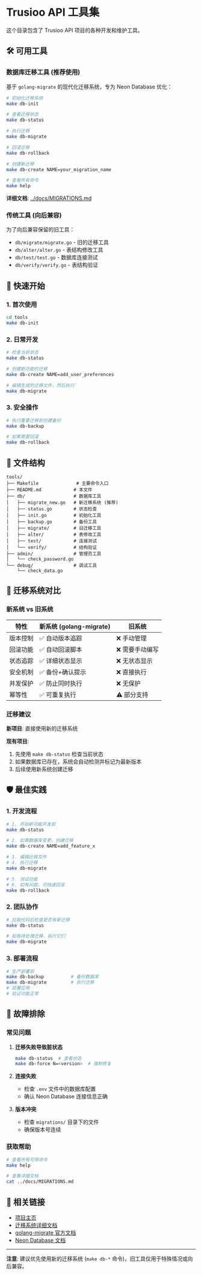 # Trusioo API 工具集

这个目录包含了 Trusioo API 项目的各种开发和维护工具。

## 🛠️ 可用工具

### 数据库迁移工具 (推荐使用)

基于 `golang-migrate` 的现代化迁移系统，专为 Neon Database 优化：

```bash
# 初始化迁移系统
make db-init

# 查看迁移状态
make db-status

# 执行迁移
make db-migrate

# 回滚迁移
make db-rollback

# 创建新迁移
make db-create NAME=your_migration_name

# 查看所有命令
make help
```

**详细文档**: [../docs/MIGRATIONS.md](../docs/MIGRATIONS.md)

### 传统工具 (向后兼容)

为了向后兼容保留的旧工具：

- `db/migrate/migrate.go` - 旧的迁移工具
- `db/alter/alter.go` - 表结构修改工具
- `db/test/test.go` - 数据库连接测试
- `db/verify/verify.go` - 表结构验证

## 🚀 快速开始

### 1. 首次使用

```bash
cd tools
make db-init
```

### 2. 日常开发

```bash
# 检查当前状态
make db-status

# 创建新功能的迁移
make db-create NAME=add_user_preferences

# 编辑生成的迁移文件，然后执行
make db-migrate
```

### 3. 安全操作

```bash
# 执行重要迁移前创建备份
make db-backup

# 如果需要回滚
make db-rollback
```

## 📁 文件结构

```
tools/
├── Makefile              # 主要命令入口
├── README.md            # 本文件
├── db/                  # 数据库工具
│   ├── migrate_new.go   # 新迁移系统 (推荐)
│   ├── status.go        # 状态检查
│   ├── init.go          # 初始化工具
│   ├── backup.go        # 备份工具
│   ├── migrate/         # 旧迁移工具
│   ├── alter/           # 表修改工具
│   ├── test/            # 连接测试
│   └── verify/          # 结构验证
├── admin/               # 管理员工具
│   └── check_password.go
└── debug/               # 调试工具
    └── check_data.go
```

## 🔄 迁移系统对比

### 新系统 vs 旧系统

| 特性 | 新系统 (golang-migrate) | 旧系统 |
|------|-------------------------|--------|
| 版本控制 | ✅ 自动版本追踪 | ❌ 手动管理 |
| 回滚功能 | ✅ 自动回滚脚本 | ❌ 需要手动编写 |
| 状态追踪 | ✅ 详细状态显示 | ❌ 无状态显示 |
| 安全机制 | ✅ 备份+确认提示 | ❌ 直接执行 |
| 并发保护 | ✅ 防止同时执行 | ❌ 无保护 |
| 幂等性 | ✅ 可重复执行 | ⚠️ 部分支持 |

### 迁移建议

**新项目**: 直接使用新的迁移系统

**现有项目**: 
1. 先使用 `make db-status` 检查当前状态
2. 如果数据库已存在，系统会自动检测并标记为最新版本
3. 后续使用新系统创建迁移

## 🛡️ 最佳实践

### 1. 开发流程

```bash
# 1. 开始新功能开发前
make db-status

# 2. 如需数据库变更，创建迁移
make db-create NAME=add_feature_x

# 3. 编辑迁移文件
# 4. 执行迁移
make db-migrate

# 5. 测试功能
# 6. 如有问题，可快速回滚
make db-rollback
```

### 2. 团队协作

```bash
# 拉取代码后检查是否有新迁移
make db-status

# 如有待处理迁移，执行它们
make db-migrate
```

### 3. 部署流程

```bash
# 生产部署前
make db-backup          # 备份数据库
make db-migrate         # 执行迁移
# 部署应用
# 验证功能正常
```

## 🚨 故障排除

### 常见问题

1. **迁移失败导致脏状态**
   ```bash
   make db-status  # 查看状态
   make db-force N=<version>  # 强制修复
   ```

2. **连接失败**
   - 检查 `.env` 文件中的数据库配置
   - 确认 Neon Database 连接信息正确

3. **版本冲突**
   - 检查 `migrations/` 目录下的文件
   - 确保版本号连续

### 获取帮助

```bash
# 查看所有可用命令
make help

# 查看详细文档
cat ../docs/MIGRATIONS.md
```

## 🔗 相关链接

- [项目主页](../README.md)
- [迁移系统详细文档](../docs/MIGRATIONS.md)
- [golang-migrate 官方文档](https://github.com/golang-migrate/migrate)
- [Neon Database 文档](https://neon.tech/docs)

---

**注意**: 建议优先使用新的迁移系统 (`make db-*` 命令)，旧工具仅用于特殊情况或向后兼容。